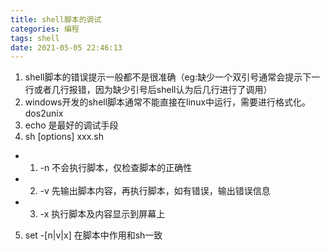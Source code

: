 ```yaml
---
title: shell脚本的调试
categories: 编程
tags: shell
date: 2021-05-05 22:46:13
---
```


1. shell脚本的错误提示一般都不是很准确（eg:缺少一个双引号通常会提示下一行或者几行报错，因为缺少引号后shell认为后几行进行了调用）
2. windows开发的shell脚本通常不能直接在linux中运行，需要进行格式化。dos2unix
3. echo 是最好的调试手段
4. sh [options] xxx.sh
* 1. -n 不会执行脚本，仅检查脚本的正确性
* 2. -v 先输出脚本内容，再执行脚本，如有错误，输出错误信息
* 3. -x 执行脚本及内容显示到屏幕上
5. set -[n|v|x] 在脚本中作用和sh一致